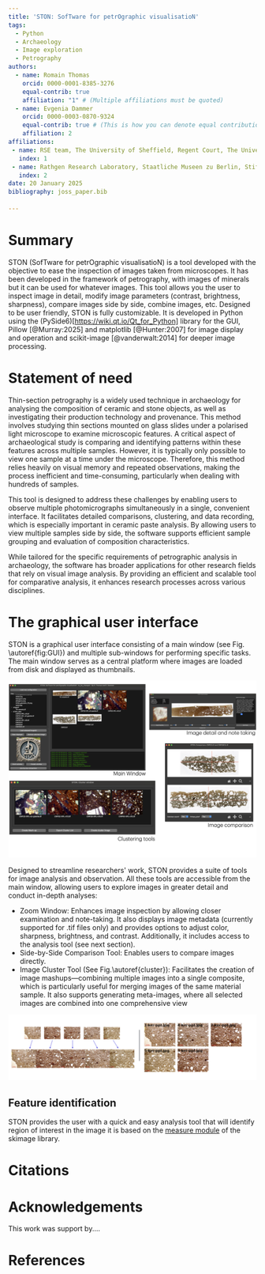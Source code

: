 ```yaml
---
title: 'STON: SofTware for petrOgraphic visualisatioN'
tags:
  - Python
  - Archaeology
  - Image exploration
  - Petrography
authors:
  - name: Romain Thomas
    orcid: 0000-0001-8385-3276
    equal-contrib: true
    affiliation: "1" # (Multiple affiliations must be quoted)
  - name: Evgenia Dammer
    orcid: 0000-0003-0870-9324
    equal-contrib: true # (This is how you can denote equal contributions between multiple authors)
    affiliation: 2
affiliations:
 - name: RSE team, The University of Sheffield, Regent Court, The University of Sheffield, 211 Portobello St, Sheffield S1 4DP 
   index: 1
 - name: Rathgen Research Laboratory, Staatliche Museen zu Berlin, Stiftung Preussischer Kulturbesitz, Schloßstrasse 1A, 14059 Berlin
   index: 2
date: 20 January 2025
bibliography: joss_paper.bib

---
```


# Summary

STON (SofTware for petrOgraphic visualisatioN) is a tool developed with the objective to ease the inspection of images taken from microscopes. It has been developed in the framework of petrography, with images of minerals but it can be used for whatever images. This tool allows you the user to inspect image in detail, modify image parameters (contrast, brightness, sharpness), compare images side by side, combine images, etc. 
Designed to be user friendly, STON is fully customizable. It is developed in Python using the (PySide6)[https://wiki.qt.io/Qt_for_Python] library for the GUI, Pillow [@Murray:2025] and matplotlib [@Hunter:2007] for image display and operation and scikit-image [@vanderwalt:2014] for deeper image processing. 

# Statement of need

Thin-section petrography is a widely used technique in archaeology for analysing the composition of ceramic and stone objects, as well as investigating their production technology and provenance. This method involves studying thin sections mounted on glass slides under a polarised light microscope to examine microscopic features. A critical aspect of archaeological study is comparing and identifying patterns within these features across multiple samples. However, it is typically only possible to view one sample at a time under the microscope. Therefore, this method relies heavily on visual memory and repeated observations, making the process inefficient and time-consuming, particularly when dealing with hundreds of samples.

This tool is designed to address these challenges by enabling users to observe multiple photomicrographs simultaneously in a single, convenient interface. It facilitates detailed comparisons, clustering, and data recording, which is especially important in ceramic paste analysis. By allowing users to view multiple samples side by side, the software supports efficient sample grouping and evaluation of composition characteristics.

While tailored for the specific requirements of petrographic analysis in archaeology, the software has broader applications for other research fields that rely on visual image analysis. By providing an efficient and scalable tool for comparative analysis, it enhances research processes across various disciplines.

# The graphical user interface

STON is a graphical user interface consisting of a main window (see Fig. \autoref{fig:GUI}) and multiple sub-windows for performing specific tasks. The main window serves as a central platform where images are loaded from disk and displayed as thumbnails.

![Main window of STON.\label{fig:GUI}](figures/all_GUI.png)

Designed to streamline researchers' work, STON provides a suite of tools for image analysis and observation. All these tools are accessible from the main window, allowing users to explore images in greater detail and conduct in-depth analyses:

- Zoom Window: Enhances image inspection by allowing closer examination and note-taking. It also displays image metadata (currently supported for .tif files only) and provides options to adjust color, sharpness, brightness, and contrast. Additionally, it includes access to the analysis tool (see next section).
- Side-by-Side Comparison Tool: Enables users to compare images directly.
- Image Cluster Tool (See Fig.\autoref{cluster}): Facilitates the creation of image mashups—combining multiple images into a single composite, which is particularly useful for merging images of the same material sample. It also supports generating meta-images, where all selected images are combined into one comprehensive view

![Image grouping. Left: Mashup image, Right: meta-image.\label{fig:cluster}](figures/cluster.png)

## Feature identification

STON provides the user with a quick and easy analysis tool that will identify region of interest in the image it is based on the [measure module](https://scikit-image.org/docs/stable/api/skimage.measure.html) of the skimage library. 
  
# Citations

# Acknowledgements

This work was support by....

# References
